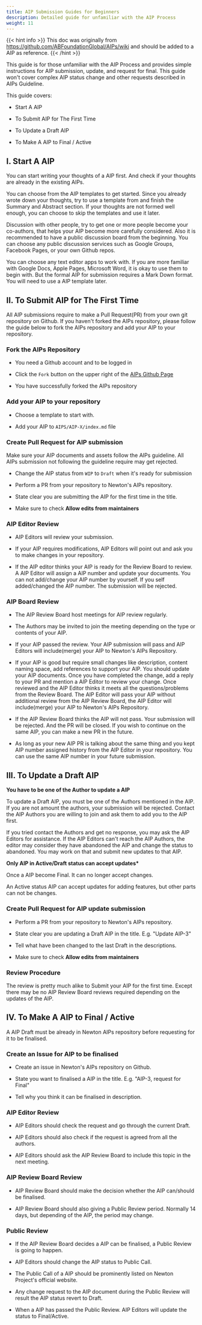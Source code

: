 ```yaml
---
title: AIP Submission Guides for Beginners
description: Detailed guide for unfamiliar with the AIP Process
weight: 11
---
```


{{< hint info >}}
This doc was originally from https://github.com/ABFoundationGlobal/AIPs/wiki and should be added to a AIP as reference.
{{< /hint >}}

This guide is for those unfamiliar with the AIP Process and provides simple instructions for AIP submission, update, and request for final. This guide won't cover complex AIP status change and other requests described in AIPs Guideline.

This guide covers:

- Start A AIP

- To Submit AIP for The First Time

- To Update a Draft AIP

- To Make A AIP to Final / Active

## I. Start A AIP

You can start writing your thoughts of a AIP first. And check if your thoughts are already in the existing AIPs.

You can choose from the AIP templates to get started. Since you already wrote down your thoughts, try to use a template from and finish the Summary and Abstract section. If your thoughts are not formed well enough, you can choose to skip the templates and use it later.

Discussion with other people, try to get one or more people become your co-authors, that helps your AIP become more carefully considered. Also it is recommended to have a public discussion board from the beginning. You can choose any public discussion services such as Google Groups, Facebook Pages, or your own Github repos.

You can choose any text editor apps to work with. If you are more familiar with Google Docs, Apple Pages, Microsoft Word, it is okay to use them to begin with. But the formal AIP for submission requires a Mark Down format. You will need to use a AIP template later.

## II. To Submit AIP for The First Time

All AIP submissions require to make a Pull Request(PR) from your own git repository on Github. If you haven't forked the AIPs repository, please follow the guide below to fork the AIPs repository and add your AIP to your repository.

### Fork the AIPs Repository

- You need a Github account and to be logged in

- Click the `Fork` button on the upper right of the [AIPs Github Page](http://github.com/ABFoundationGlobal/aips)

- You have successfully forked the AIPs repository

### Add your AIP to your repository

- Choose a template to start with.

- Add your AIP to `AIPS/AIP-X/index.md` file

### Create Pull Request for AIP submission

Make sure your AIP documents and assets follow the AIPs guideline. All AIPs submission not following the guideline require may get rejected.

- Change the AIP status from `WIP` to `Draft` when it's ready for submission

- Perform a PR from your repository to Newton's AIPs repository.

- State clear you are submitting the AIP for the first time in the title.

- Make sure to check **Allow edits from maintainers**

### AIP Editor Review

- AIP Editors will review your submission.

- If your AIP requires modifications, AIP Editors will point out and ask you to make changes in your repository.

- If the AIP editor thinks your AIP is ready for the Review Board to review. A AIP Editor will assign a AIP number and update your documents. You can not add/change your AIP number by yourself. If you self added/changed the AIP number. The submission will be rejected.

### AIP Board Review

- The AIP Review Board host meetings for AIP review regularly.

- The Authors may be invited to join the meeting depending on the type or contents of your AIP.

- If your AIP passed the review. Your AIP submission will pass and AIP Editors will include(merge) your AIP to Newton's AIPs Repository.

- If your AIP is good but require small changes like description, content naming space, add references to support your AIP. You should update your AIP documents. Once you have completed the change, add a reply to your PR and mention a AIP Editor to review your change. Once reviewed and the AIP Editor thinks it meets all the questions/problems from the Review Board. The AIP Editor will pass your AIP without additional review from the AIP Review Board, the AIP Editor will include(merge) your AIP to Newton's AIPs Repository.

- If the AIP Review Board thinks the AIP will not pass. Your submission will be rejected. And the PR will be closed. If you wish to continue on the same AIP, you can make a new PR in the future.

- As long as your new AIP PR is talking about the same thing and you kept AIP number assigned history from the AIP Editor in your repository. You can use the same AIP number in your future submission.

## III. To Update a Draft AIP

**You have to be one of the Author to update a AIP**

To update a Draft AIP, you must be one of the Authors mentioned in the AIP. If you are not amount the authors, your submission will be rejected. Contact the AIP Authors you are willing to join and ask them to add you to the AIP first.

If you tried contact the Authors and get no response, you may ask the AIP Editors for assistance. If the AIP Editors can't reach the AIP Authors, the editor may consider they have abandoned the AIP and change the status to abandoned. You may work on that and submit new updates to that AIP.

**Only AIP in Active/Draft status can accept updates\***

Once a AIP become Final. It can no longer accept changes.

An Active status AIP can accept updates for adding features, but other parts can not be changes.

### Create Pull Request for AIP update submission

- Perform a PR from your repository to Newton's AIPs repository.

- State clear you are updating a Draft AIP in the title. E.g. "Update AIP-3"

- Tell what have been changed to the last Draft in the descriptions.

- Make sure to check **Allow edits from maintainers**

### Review Procedure

The review is pretty much alike to Submit your AIP for the first time. Except there may be no AIP Review Board reviews required depending on the updates of the AIP.

## IV. To Make A AIP to Final / Active

A AIP Draft must be already in Newton AIPs repository before requesting for it to be finalised.

### Create an Issue for AIP to be finalised

- Create an issue in Newton's AIPs repository on Github.

- State you want to finalised a AIP in the title. E.g. "AIP-3, request for Final"

- Tell why you think it can be finalised in description.

### AIP Editor Review

- AIP Editors should check the request and go through the current Draft.

- AIP Editors should also check if the request is agreed from all the authors.

- AIP Editors should ask the AIP Review Board to include this topic in the next meeting.

### AIP Review Board Review

- AIP Review Board should make the decision whether the AIP can/should be finalised.

- AIP Review Board should also giving a Public Review period. Normally 14 days, but depending of the AIP, the period may change.

### Public Review

- If the AIP Review Board decides a AIP can be finalised, a Public Review is going to happen.

- AIP Editors should change the AIP status to Public Call.

- The Public Call of a AIP should be prominently listed on Newton Project's official website.

- Any change request to the AIP document during the Public Review will result the AIP status revert to Draft.

- When a AIP has passed the Public Review. AIP Editors will update the status to Final/Active.
